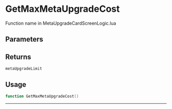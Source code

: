 # GetMaxMetaUpgradeCost
Function name in MetaUpgradeCardScreenLogic.lua
## Parameters

## Returns
`metaUpgradeLimit`
## Usage
```lua
function GetMaxMetaUpgradeCost()
```
---
